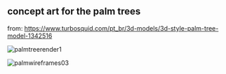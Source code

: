 ## concept art for the palm trees

from: https://www.turbosquid.com/pt_br/3d-models/3d-style-palm-tree-model-1342516

![palmtreerender1](https://github.com/Equipe-CyberPAC/palm_tree_concept/assets/125526050/bddaf38d-2cd9-48f2-a2f9-2614d975839c)

![palmwireframes03](https://github.com/Equipe-CyberPAC/palm_tree_concept/assets/125526050/7fad36ad-4811-409b-af75-32961130b337)

